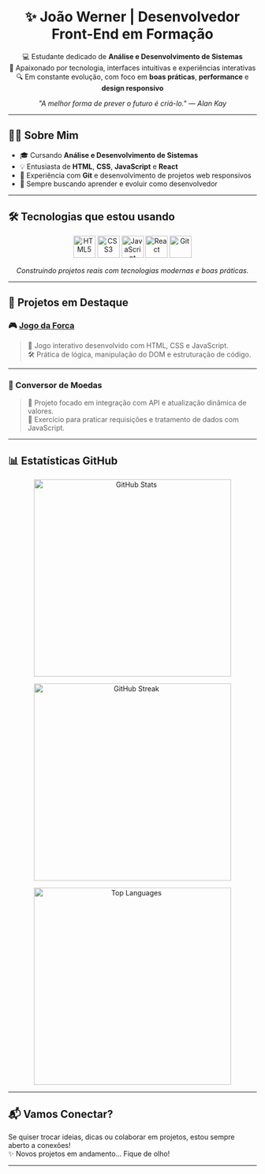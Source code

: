 <h1 align="center">✨ João Werner | Desenvolvedor Front-End em Formação</h1>

<p align="center">
  💻 Estudante dedicado de <strong>Análise e Desenvolvimento de Sistemas</strong><br/>
  🚀 Apaixonado por tecnologia, interfaces intuitivas e experiências interativas<br/>
  🔍 Em constante evolução, com foco em <strong>boas práticas</strong>, <strong>performance</strong> e <strong>design responsivo</strong>
</p>

<p align="center"><em>"A melhor forma de prever o futuro é criá-lo." — Alan Kay</em></p>

---

## 👨‍💻 Sobre Mim

- 🎓 Cursando <strong>Análise e Desenvolvimento de Sistemas</strong>
- 💡 Entusiasta de <strong>HTML</strong>, <strong>CSS</strong>, <strong>JavaScript</strong> e <strong>React</strong>
- 📁 Experiência com <strong>Git</strong> e desenvolvimento de projetos web responsivos
- 🧠 Sempre buscando aprender e evoluir como desenvolvedor

---

## 🛠️ Tecnologias que estou usando

<div align="center">
  <img src="https://cdn.jsdelivr.net/gh/devicons/devicon/icons/html5/html5-original.svg" alt="HTML5" title="HTML5" width="45" />
  <img src="https://cdn.jsdelivr.net/gh/devicons/devicon/icons/css3/css3-original.svg" alt="CSS3" title="CSS3" width="45" />
  <img src="https://cdn.jsdelivr.net/gh/devicons/devicon/icons/javascript/javascript-original.svg" alt="JavaScript" title="JavaScript" width="45" />
  <img src="https://cdn.jsdelivr.net/gh/devicons/devicon/icons/react/react-original.svg" alt="React" title="React" width="45" />
  <img src="https://cdn.jsdelivr.net/gh/devicons/devicon/icons/git/git-original.svg" alt="Git" title="Git" width="45" />
</div>

<p align="center"><i>Construindo projetos reais com tecnologias modernas e boas práticas.</i></p>

---

## 🌟 Projetos em Destaque

### 🎮 [Jogo da Forca](https://joaowgm.github.io/jogo-da-forca-/)
> 🧩 Jogo interativo desenvolvido com HTML, CSS e JavaScript.<br/>
> 🛠️ Prática de lógica, manipulação do DOM e estruturação de código.

---

### 💱 Conversor de Moedas
> 💸 Projeto focado em integração com API e atualização dinâmica de valores.<br/>
> 🔧 Exercício para praticar requisições e tratamento de dados com JavaScript.

---

## 📊 Estatísticas GitHub

<div align="center">

  <!-- Estatísticas gerais -->
  <img 
    src="https://github-readme-stats.vercel.app/api?username=joaowgm&show_icons=true&include_all_commits=true&count_private=true&hide_border=true&theme=tokyonight" 
    alt="GitHub Stats" 
    width="400" 
  />

  <!-- Contribuições recentes -->
  <img 
    src="https://streak-stats.demolab.com?user=joaowgm&theme=tokyonight&hide_border=true" 
    alt="GitHub Streak" 
    width="400" 
  />

  <!-- Linguagens mais usadas -->
  <img 
    src="https://github-readme-stats.vercel.app/api/top-langs/?username=joaowgm&layout=compact&langs_count=6&hide_border=true&theme=tokyonight" 
    alt="Top Languages" 
    width="400" 
  />

</div>

---

## 📬 Vamos Conectar?

Se quiser trocar ideias, dicas ou colaborar em projetos, estou sempre aberto a conexões!  
✨ Novos projetos em andamento... Fique de olho!

---

<!-- README em constante evolução -->
